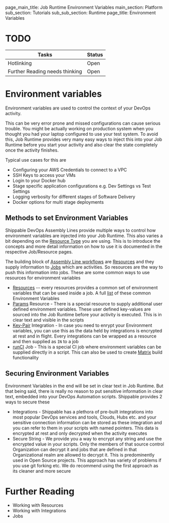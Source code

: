 page_main_title: Job Runtime Environment Variables
main_section: Platform
sub_section: Tutorials
sub_sub_section: Runtime
page_title: Environment Variables

# TODO
| Tasks   |      Status    |
|----------|-------------|
| Hotlinking |  Open |
| Further Reading needs thinking|  Open |

# Environment variables
Environment variables are used to control the context of your DevOps activity. 

This can be very error prone and missed configurations can cause serious trouble. You might be actually working on production system when you thought you had your laptop configured to use your test system. To avoid this, Job Runtime provides very many easy ways to inject this into your Job Runtime before you start your activity and also clear the state completely once the activity finishes. 

Typical use cases for this are

* Configuring your AWS Credentials to connect to a VPC
* SSH Keys to access your VMs 
* Login to your Docker hub
* Stage specific application configurations e.g. Dev Settings vs Test Settings
* Logging verbosity for different stages of Software Delivery 
* Docker options for multi stage deployments

## Methods to set Environment Variables
Shippable DevOps Assembly Lines provide multiple ways to control how environment variables are injected into your Job Runtime. This also varies a bit depending on the [Resource Type]() you are using. This is to introduce the concepts and more detail information on how to use it is documented in the respective Job/Resource pages. 

The building block of [Assembly Line workflows]() are [Resources]() and they supply information to [Jobs]() which are activities. So resources are the way to push this information into jobs. These are some common ways to use resources for environment variables

* [Resources]() -- every resources provides a common set of environment variables that can be used inside a job. A full [list]() of these common Environment Variables
* [Params]() Resource - There is a special resource to supply additional user defined environment variables. These user defined key-values are sourced into the Job Runtime before your activity is executed. This is in clear text and visible in the scripts
* [Key-Pair]() Integration - In case you need to enrypt your Environment variables, you can use this as the data held by integrations is encrypted at rest and in flight. Every integrations can be wrapped as a resource and then supplied as `IN` to a job
* [runCI]() Job - This is a special CI job where environment variables can be supplied directly in a script. This can also be used to create [Matrix]() build functionality

## Securing Environment Variables
Environment Variables in the end will be set in clear text in Job Runtime. But that being said, there is really no reason to put sensitive information in clear text, embedded into your DevOps Automation scripts. Shippable provides 2 ways to secure these

* Integrations - Shippable has a plethora of pre-built integrations into most popular DevOps services and tools, Clouds, Hubs etc. and your sensitive connection information can be stored as these integration and you can refer to them in your scripts with named pointers. This data is encrypted at rest and only decrypted when the activity executes
* Secure String - We provide you a way to encrypt any string and use the encrypted value in your scripts. Only the members of that source control Organization can decrypt it and jobs that are defined in that Organizational realm are allowed to decrypt it. This is predominently used in Open Source projects. This approach has variety of problems if you use git forking etc. We do recommend using the first approach as its cleaner and more secure

# Further Reading
* Working with Resources
* Working with Integrations
* Jobs
